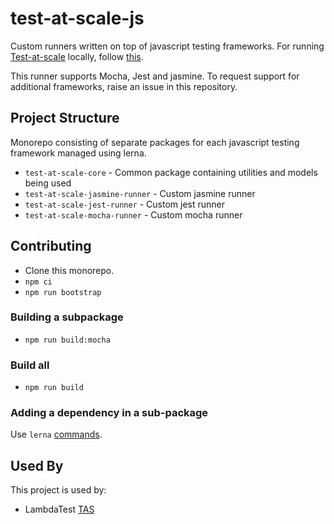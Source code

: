 
# test-at-scale-js

Custom runners written on top of javascript testing frameworks. For running [Test-at-scale](https://www.lambdatest.com/test-at-scale) locally, follow [this](https://github.com/LambdaTest/test-at-scale).

This runner supports Mocha, Jest and jasmine. To request support for additional frameworks, raise an issue in this repository. 

## Project Structure

Monorepo consisting of separate packages for each javascript testing framework managed using lerna.

- `test-at-scale-core` - Common package containing utilities and models being used
- `test-at-scale-jasmine-runner` - Custom jasmine runner
- `test-at-scale-jest-runner` - Custom jest runner
- `test-at-scale-mocha-runner` - Custom mocha runner

## Contributing

- Clone this monorepo.
- `npm ci`
- `npm run bootstrap`

### Building a subpackage
- `npm run build:mocha`

### Build all
- `npm run build`

### Adding a dependency in a sub-package
Use `lerna` [commands](https://github.com/lerna/lerna/tree/main/commands/add#lernaadd).

## Used By

This project is used by:

- LambdaTest [TAS](https://tas.lambdatest.com/)
